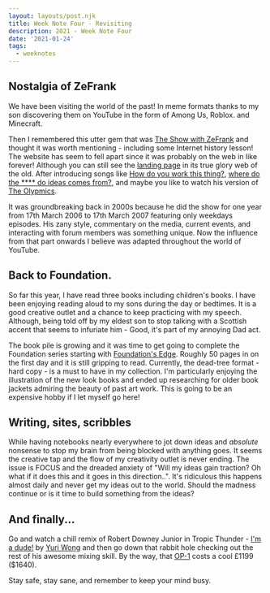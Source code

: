 ```yaml
---
layout: layouts/post.njk
title: Week Note Four - Revisiting
description: 2021 - Week Note Four
date: '2021-01-24'
tags:
  - weeknotes
---
```


## Nostalgia of ZeFrank

We have been visiting the world of the past! In meme formats thanks to my son discovering them on YouTube in the form of Among Us, Roblox. and Minecraft.

Then I remembered this utter gem that was [The Show with ZeFrank](http://www.zefrank.com/theshow/) and thought it was worth mentioning - including some Internet history lesson! The website has seem to fell apart since it was probably on the web in like forever! Although you can still see the [landing page](http://www.zefrank.com) in its true glory web of the old. After introducing songs like [How do you work this thing?](https://www.youtube.com/watch?v=qoVkRrc9fzQ), [where do the **** do ideas comes from?](https://www.youtube.com/watch?v=0sHCQWjTrJ8), and maybe you like to watch his version of [The Olypmics](https://www.youtube.com/watch?v=NLAcbdWWpkU).

It  was groundbreaking back in 2000s because he did the show for one year from 17th March 2006 to 17th March 2007 featuring only weekdays episodes. His zany style, commentary on the media, current events, and interacting with forum members was something unique. Now the influence from that part onwards I believe was adapted throughout the world of YouTube.

## Back to Foundation.

So far this year, I have read three books including children's books. I have been enjoying reading aloud to my sons during the day or bedtimes. It is a good creative outlet and a chance to keep practicing with my speech. Although, being told off by my eldest son to stop talking with a Scottish accent that seems to infuriate him - Good, it's part of my annoying Dad act.

The book pile is growing and it was time to get going to complete the Foundation series starting with [Foundation's Edge](https://en.wikipedia.org/wiki/Foundation%27s_Edge). Roughly 50 pages in on the first day and it is still gripping to read. Currently, the dead-tree format - hard copy - is a must to have in my collection. I'm particularly enjoying the illustration of the new look books and ended up researching for older book jackets admiring the beauty of past art work. This is going to be an expensive hobby if I let myself go here!

## Writing, sites, scribbles

While having notebooks nearly everywhere to jot down ideas and _absolute_ nonsense to stop my brain from being blocked with anything goes. It seems the creative tap and the flow of my creativity outlet is never ending. The issue is FOCUS and the dreaded anxiety of "Will my ideas gain traction? Oh what if it does this and it goes in this direction..". It's ridiculous this happens almost daily and never get my ideas out to the world. Should the madness continue or is it time to build something from the ideas?

## And finally...

Go and watch a chill remix of Robert Downey Junior in Tropic Thunder - [I'm a dude!](https://www.youtube.com/watch?v=CFG5dk1GyRo) by [Yuri Wong](https://www.youtube.com/channel/UCIw5fgJcTtR2Av-0JkZp-xg) and then go down that rabbit hole checking out the rest of his awesome mixing skill. By the way, that [OP-1](https://teenage.engineering/products/op-1) costs a cool £1199 ($1640).

Stay safe, stay sane, and remember to keep your mind busy.
